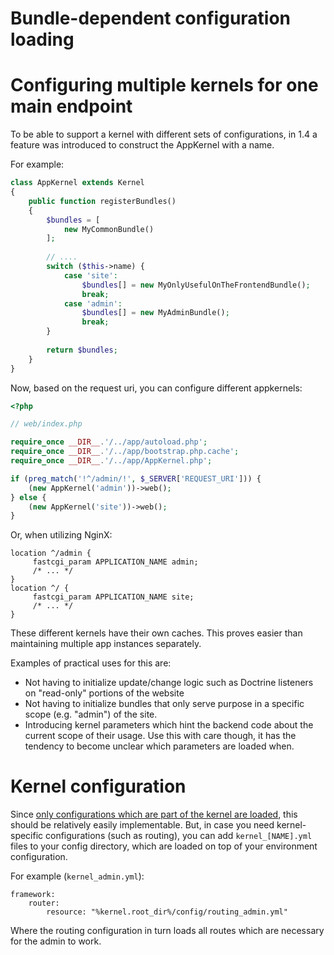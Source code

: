 # Bundle-dependent configuration loading

# Configuring multiple kernels for one main endpoint

To be able to support a kernel with different sets of configurations, in 1.4 a feature was introduced to construct the 
AppKernel with a name.

For example:

```php
class AppKernel extends Kernel
{
    public function registerBundles()
    {
        $bundles = [
            new MyCommonBundle()
        ];
        
        // ....
        switch ($this->name) {
            case 'site':
                $bundles[] = new MyOnlyUsefulOnTheFrontendBundle();            
                break;
            case 'admin':
                $bundles[] = new MyAdminBundle();            
                break;
        }
        
        return $bundles;
    }
}
```


Now, based on the request uri, you can configure different appkernels:

```php
<?php

// web/index.php

require_once __DIR__.'/../app/autoload.php';
require_once __DIR__.'/../app/bootstrap.php.cache';
require_once __DIR__.'/../app/AppKernel.php';

if (preg_match('!^/admin/!', $_SERVER['REQUEST_URI'])) {
    (new AppKernel('admin'))->web();
} else {
    (new AppKernel('site'))->web();
}
```

Or, when utilizing NginX:

```
location ^/admin {
     fastcgi_param APPLICATION_NAME admin;
     /* ... */
}
location ^/ {
     fastcgi_param APPLICATION_NAME site;
     /* ... */
}
```

These different kernels have their own caches. This proves easier than maintaining multiple app instances separately.

Examples of practical uses for this are:
 
- Not having to initialize update/change logic such as Doctrine listeners on "read-only" portions of the website
- Not having to initialize bundles that only serve purpose in a specific scope (e.g. "admin") of the site.
- Introducing kernel parameters which hint the backend code about the current scope of their usage. Use this with care
  though, it has the tendency to become unclear which parameters are loaded when.

# Kernel configuration
Since [only configurations which are part of the kernel are loaded](bundle-config.md), this should be relatively easily
implementable. But, in case you need kernel-specific configurations (such as routing), you can add `kernel_[NAME].yml`
files to your config directory, which are loaded on top of your environment configuration.

For example (`kernel_admin.yml`):

```
framework:
    router:
        resource: "%kernel.root_dir%/config/routing_admin.yml"
```

Where the routing configuration in turn loads all routes which are necessary for the admin to work.
